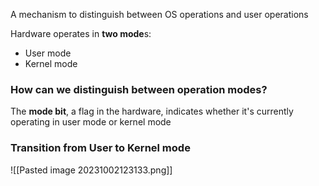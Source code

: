 A mechanism to distinguish between OS operations and user operations

Hardware operates in **two mode**s:
- User mode
- Kernel mode
### How can we distinguish between operation modes?
The **mode bit**, a flag in the hardware, indicates whether it's currently operating in user mode or kernel mode
### Transition from User to Kernel mode
![[Pasted image 20231002123133.png]]

